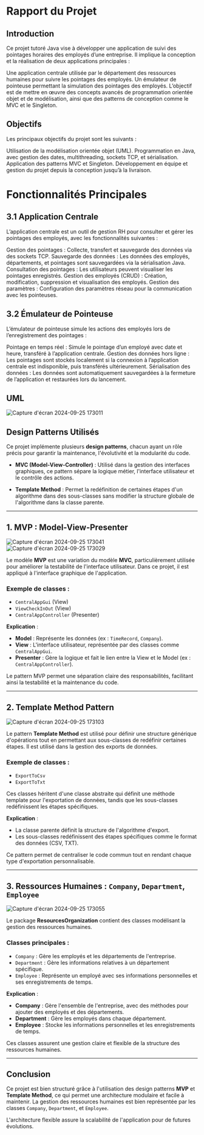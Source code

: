 # Rapport du Projet

## Introduction
Ce projet tutoré Java vise à développer une application de suivi des pointages horaires des employés d’une entreprise. Il implique la conception et la réalisation de deux applications principales :

Une application centrale utilisée par le département des ressources humaines pour suivre les pointages des employés.
Un émulateur de pointeuse permettant la simulation des pointages des employés.
L’objectif est de mettre en œuvre des concepts avancés de programmation orientée objet et de modélisation, ainsi que des patterns de conception comme le MVC et le Singleton.

## Objectifs
Les principaux objectifs du projet sont les suivants :

Utilisation de la modélisation orientée objet (UML).
Programmation en Java, avec gestion des dates, multithreading, sockets TCP, et sérialisation.
Application des patterns MVC et Singleton.
Développement en équipe et gestion du projet depuis la conception jusqu’à la livraison.
# Fonctionnalités Principales

## 3.1 Application Centrale
L’application centrale est un outil de gestion RH pour consulter et gérer les pointages des employés, avec les fonctionnalités suivantes :

  Gestion des pointages : Collecte, transfert et sauvegarde des données via des sockets TCP.
  Sauvegarde des données : Les données des employés, départements, et pointages sont sauvegardées via la sérialisation Java.
  Consultation des pointages : Les utilisateurs peuvent visualiser les pointages enregistrés.
  Gestion des employés (CRUD) : Création, modification, suppression et visualisation des employés.
  Gestion des paramètres : Configuration des paramètres réseau pour la communication avec les pointeuses.

## 3.2 Émulateur de Pointeuse
L’émulateur de pointeuse simule les actions des employés lors de l’enregistrement des pointages :

Pointage en temps réel : Simule le pointage d’un employé avec date et heure, transféré à l’application centrale.
Gestion des données hors ligne : Les pointages sont stockés localement si la connexion à l’application centrale est indisponible, puis transférés ultérieurement.
Sérialisation des données : Les données sont automatiquement sauvegardées à la fermeture de l’application et restaurées lors du lancement.

## UML

![Capture d'écran 2024-09-25 173011](https://github.com/user-attachments/assets/fffbd62d-0745-4373-a4db-f6686044217d)

## Design Patterns Utilisés

Ce projet implémente plusieurs **design patterns**, chacun ayant un rôle précis pour garantir la maintenance, l'évolutivité et la modularité du code.

- **MVC (Model-View-Controller)** : Utilisé dans la gestion des interfaces graphiques, ce pattern sépare la logique métier, l'interface utilisateur et le contrôle des actions.
  
- **Template Method** : Permet la redéfinition de certaines étapes d'un algorithme dans des sous-classes sans modifier la structure globale de l'algorithme dans la classe parente.


---

## 1. MVP : Model-View-Presenter
![Capture d'écran 2024-09-25 173041](https://github.com/user-attachments/assets/114f2e48-e816-4452-8e75-35de8ba374b6)
![Capture d'écran 2024-09-25 173029](https://github.com/user-attachments/assets/886baeb4-7096-45e7-a167-528166230055)

Le modèle **MVP** est une variation du modèle **MVC**, particulièrement utilisée pour améliorer la testabilité de l'interface utilisateur. Dans ce projet, il est appliqué à l'interface graphique de l'application.

### Exemple de classes :
- `CentralAppGui` (View)
- `ViewCheckInOut` (View)
- `CentralAppController` (Presenter)

**Explication** :
- **Model** : Représente les données (ex : `TimeRecord`, `Company`).
- **View** : L'interface utilisateur, représentée par des classes comme `CentralAppGui`.
- **Presenter** : Gère la logique et fait le lien entre la View et le Model (ex : `CentralAppController`).

Le pattern MVP permet une séparation claire des responsabilités, facilitant ainsi la testabilité et la maintenance du code.

---

## 2. Template Method Pattern
![Capture d'écran 2024-09-25 173103](https://github.com/user-attachments/assets/dcf59071-833c-4694-91de-72996a6d183f)

Le pattern **Template Method** est utilisé pour définir une structure générique d'opérations tout en permettant aux sous-classes de redéfinir certaines étapes. Il est utilisé dans la gestion des exports de données.

### Exemple de classes :
- `ExportToCsv`
- `ExportToTxt`

Ces classes héritent d'une classe abstraite qui définit une méthode template pour l'exportation de données, tandis que les sous-classes redéfinissent les étapes spécifiques.

**Explication** :
- La classe parente définit la structure de l'algorithme d'export.
- Les sous-classes redéfinissent des étapes spécifiques comme le format des données (CSV, TXT).

Ce pattern permet de centraliser le code commun tout en rendant chaque type d'exportation personnalisable.

---

## 3. Ressources Humaines : `Company`, `Department`, `Employee`

![Capture d'écran 2024-09-25 173055](https://github.com/user-attachments/assets/c534438f-b4a1-49e3-9806-6fedc6507ecf)

Le package **ResourcesOrganization** contient des classes modélisant la gestion des ressources humaines.

### Classes principales :
- `Company` : Gère les employés et les départements de l'entreprise.
- `Department` : Gère les informations relatives à un département spécifique.
- `Employee` : Représente un employé avec ses informations personnelles et ses enregistrements de temps.

**Explication** :
- **Company** : Gère l'ensemble de l'entreprise, avec des méthodes pour ajouter des employés et des départements.
- **Department** : Gère les employés dans chaque département.
- **Employee** : Stocke les informations personnelles et les enregistrements de temps.

Ces classes assurent une gestion claire et flexible de la structure des ressources humaines.

---

## Conclusion

Ce projet est bien structuré grâce à l'utilisation des design patterns **MVP** et **Template Method**, ce qui permet une architecture modulaire et facile à maintenir. La gestion des ressources humaines est bien représentée par les classes `Company`, `Department`, et `Employee`.

L'architecture flexible assure la scalabilité de l'application pour de futures évolutions.
